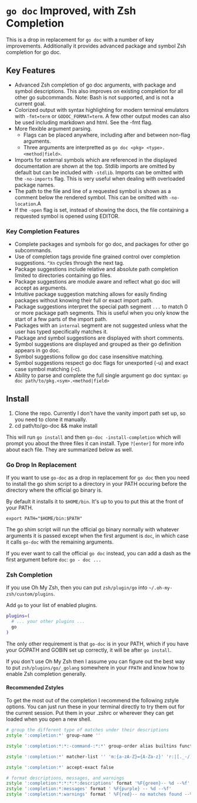 # `go doc` Improved, with Zsh Completion

This is a drop in replacement for `go doc` with a number of key improvements.
Additionally it provides advanced package and symbol Zsh completion for go doc.

## Key Features
- Advanced Zsh completion of go doc arguments, with package and symbol
  descriptions. This also improves on existing completion for all other go
  subcommands. Note: Bash is not supported, and is not a current goal.
- Colorized output with syntax highlighting for modern terminal emulators with
  `-fmt=term` or `GODOC_FORMAT=term`. A few other output modes can also be used
  including markdown and html. See the -fmt flag.
- More flexible argument parsing. 
  - Flags can be placed anywhere, including after and between non-flag
    arguments. 
  - Three arguments are interpretted as `go doc <pkg> <type>.<method|field>`.
- Imports for external symbols which are referenced in the displayed
  documentation are shown at the top. Stdlib imports are omitted by default but
  can be included with `-stdlib`. Imports can be omitted with the `-no-imports`
  flag. This is very useful when dealing with overloaded package names.
- The path to the file and line of a requested symbol is shown as a comment
  below the rendered symbol. This can be omitted with `-no-location`.A
- If the `-open` flag is set, instead of showing the docs, the file containing
  a requested symbol is opened using EDITOR.


### Key Completion Features

- Complete packages and symbols for go doc, and packages for other go
  subcommands.
- Use of completion tags provide fine grained control over completion
  suggestions. `^Xn` cycles through the next tag.
- Package suggestions include relative and absolute path completion limited to
  directories containing go files.
- Package suggestions are module aware and reflect what go doc will accept as
  arguments.
- Intuitive package suggestion matching allows for easily finding packages
  without knowing their full or exact import path.
- Package suggestions interpret the special path segment `...` to match 0 or
  more package path segments. This is useful when you only know the start of
  a few parts of the import path.
- Packages with an `internal` segment are not suggested unless what the user
  has typed specifically matches it.
- Package and symbol suggestions are displayed with short comments.
- Symbol suggestions are displayed and grouped as their go definition appears
  in go doc.
- Symbol suggestions follow go doc case insensitive matching.
- Symbol suggestions respect go doc flags for unexported (-u) and exact case
  symbol matching (-c).
- Ability to parse and complete the full single argument go doc syntax: `go doc
  path/to/pkg.<sym>.<method|field>`

## Install

1. Clone the repo. Currently I don't have the vanity import path set up, so you
   need to clone it manually.
2. cd path/to/go-doc && make install

This will run `go install` and then `go-doc -install-completion` which will
prompt you about the three files it can install. Type `?[enter]` for more info
about each file. They are summarized below as well.

### Go Drop In Replacement
If you want to use `go-doc` as a drop in replacement for `go doc` then you need
to install the go shim script to a directory in your PATH occuring before the
directory where the official go binary is.

By default it installs it to `$HOME/bin`. It's up to you to put this at the
front of your PATH. 
```
export PATH="$HOME/bin:$PATH"
```

The go shim script will run the official go binary normally with whatever
arguments it is passed except when the first argument is `doc`, in which case
it calls `go-doc` with the remaining arguments.

If you ever want to call the official `go doc` instead, you can add a dash as
the first argument before `doc`: `go - doc ...`


### Zsh Completion

If you use Oh My Zsh, then you can put `zsh/plugin/go` into
`~/.oh-my-zsh/custom/plugins`.

Add `go` to your list of enabled plugins.

```zsh
plugins=(
  # ... your other plugins ...
  go
)
```

The only other requirement is that `go-doc` is in your PATH, which if you have
your GOPATH and GOBIN set up correctly, it will be after `go install`.

If you don't use Oh My Zsh then I assume you can figure out the best way to put
`zsh/plugins/go/_golang` somewhere in your `FPATH` and know how to enable Zsh
completion generally.

#### Recommended Zstyles

To get the most out of the completion I recommend the following zstyle options.
You can just run these in your terminal directly to try them out for the
current session. Put them in your .zshrc or wherever they can get loaded when
you open a new shell.

```zsh
# group the different type of matches under their descriptions
zstyle ':completion:*' group-name ''

zstyle ':completion:*:*:-command-:*:*' group-order alias builtins functions commands

zstyle ':completion:*' matcher-list '' 'm:{a-zA-Z}={A-Za-z}' 'r:|[._-/]=* r:|=*' 'l:|=* r:|=*'

zstyle ':completion:*' accept-exact false

# format descriptions, messages, and warnings
zstyle ':completion:*:*:*:*:descriptions' format '%F{green}-- %d --%f'
zstyle ':completion:*:messages' format ' %F{purple} -- %d --%f'
zstyle ':completion:*:warnings' format ' %F{red}-- no matches found --%f'
```

